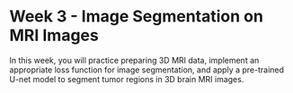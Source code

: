 # Week 3 - Image Segmentation on MRI Images
In this week, you will practice preparing 3D MRI data, implement an appropriate loss function for image segmentation, and apply a pre-trained U-net model to segment tumor regions in 3D brain MRI images.
